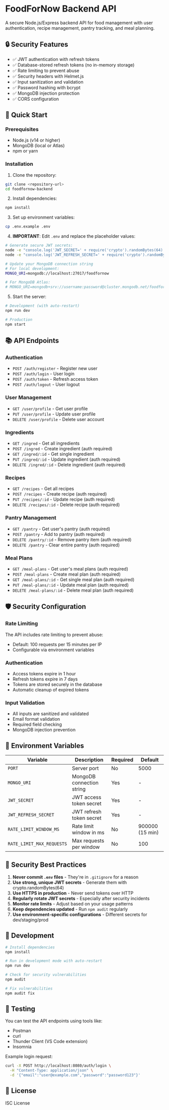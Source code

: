 # FoodForNow Backend API

A secure Node.js/Express backend API for food management with user authentication, recipe management, pantry tracking, and meal planning.

## 🔒 Security Features

- ✅ JWT authentication with refresh tokens
- ✅ Database-stored refresh tokens (no in-memory storage)
- ✅ Rate limiting to prevent abuse
- ✅ Security headers with Helmet.js
- ✅ Input sanitization and validation
- ✅ Password hashing with bcrypt
- ✅ MongoDB injection protection
- ✅ CORS configuration

## 🚀 Quick Start

### Prerequisites
- Node.js (v14 or higher)
- MongoDB (local or Atlas)
- npm or yarn

### Installation

1. Clone the repository:
```bash
git clone <repository-url>
cd foodfornow-backend
```

2. Install dependencies:
```bash
npm install
```

3. Set up environment variables:
```bash
cp .env.example .env
```

4. **IMPORTANT**: Edit `.env` and replace the placeholder values:

```bash
# Generate secure JWT secrets:
node -e "console.log('JWT_SECRET=' + require('crypto').randomBytes(64).toString('hex'))"
node -e "console.log('JWT_REFRESH_SECRET=' + require('crypto').randomBytes(64).toString('hex'))"

# Update your MongoDB connection string
# For local development:
MONGO_URI=mongodb://localhost:27017/foodfornow

# For MongoDB Atlas:
# MONGO_URI=mongodb+srv://username:password@cluster.mongodb.net/foodfornow?retryWrites=true&w=majority
```

5. Start the server:
```bash
# Development (with auto-restart)
npm run dev

# Production
npm start
```

## 📚 API Endpoints

### Authentication
- `POST /auth/register` - Register new user
- `POST /auth/login` - User login
- `POST /auth/token` - Refresh access token
- `POST /auth/logout` - User logout

### User Management
- `GET /user/profile` - Get user profile
- `PUT /user/profile` - Update user profile
- `DELETE /user/profile` - Delete user account

### Ingredients
- `GET /ingred` - Get all ingredients
- `POST /ingred` - Create ingredient (auth required)
- `GET /ingred/:id` - Get single ingredient
- `PUT /ingred/:id` - Update ingredient (auth required)
- `DELETE /ingred/:id` - Delete ingredient (auth required)

### Recipes
- `GET /recipes` - Get all recipes
- `POST /recipes` - Create recipe (auth required)
- `PUT /recipes/:id` - Update recipe (auth required)
- `DELETE /recipes/:id` - Delete recipe (auth required)

### Pantry Management
- `GET /pantry` - Get user's pantry (auth required)
- `POST /pantry` - Add to pantry (auth required)
- `DELETE /pantry/:id` - Remove pantry item (auth required)
- `DELETE /pantry` - Clear entire pantry (auth required)

### Meal Plans
- `GET /meal-plans` - Get user's meal plans (auth required)
- `POST /meal-plans` - Create meal plan (auth required)
- `GET /meal-plans/:id` - Get single meal plan (auth required)
- `PUT /meal-plans/:id` - Update meal plan (auth required)
- `DELETE /meal-plans/:id` - Delete meal plan (auth required)

## 🛡️ Security Configuration

### Rate Limiting
The API includes rate limiting to prevent abuse:
- Default: 100 requests per 15 minutes per IP
- Configurable via environment variables

### Authentication
- Access tokens expire in 1 hour
- Refresh tokens expire in 7 days
- Tokens are stored securely in the database
- Automatic cleanup of expired tokens

### Input Validation
- All inputs are sanitized and validated
- Email format validation
- Required field checking
- MongoDB injection prevention

## 🔧 Environment Variables

| Variable | Description | Required | Default |
|----------|-------------|----------|---------|
| `PORT` | Server port | No | 5000 |
| `MONGO_URI` | MongoDB connection string | Yes | - |
| `JWT_SECRET` | JWT access token secret | Yes | - |
| `JWT_REFRESH_SECRET` | JWT refresh token secret | Yes | - |
| `RATE_LIMIT_WINDOW_MS` | Rate limit window in ms | No | 900000 (15 min) |
| `RATE_LIMIT_MAX_REQUESTS` | Max requests per window | No | 100 |

## 🚨 Security Best Practices

1. **Never commit `.env` files** - They're in `.gitignore` for a reason
2. **Use strong, unique JWT secrets** - Generate them with crypto.randomBytes(64)
3. **Use HTTPS in production** - Never send tokens over HTTP
4. **Regularly rotate JWT secrets** - Especially after security incidents
5. **Monitor rate limits** - Adjust based on your usage patterns
6. **Keep dependencies updated** - Run `npm audit` regularly
7. **Use environment-specific configurations** - Different secrets for dev/staging/prod

## 📝 Development

```bash
# Install dependencies
npm install

# Run in development mode with auto-restart
npm run dev

# Check for security vulnerabilities
npm audit

# Fix vulnerabilities
npm audit fix
```

## 🧪 Testing

You can test the API endpoints using tools like:
- Postman
- curl
- Thunder Client (VS Code extension)
- Insomnia

Example login request:
```bash
curl -X POST http://localhost:8080/auth/login \
  -H "Content-Type: application/json" \
  -d '{"email":"user@example.com","password":"password123"}'
```

## 📄 License

ISC License

